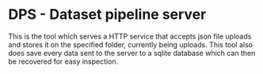 # DPS - Dataset pipeline server

This is the tool which serves a HTTP service that accepts json file uploads and
stores it on the specified folder, currently being uploads. This tool also does
save every data sent to the server to a sqlite database which can then be
recovered for easy inspection.
